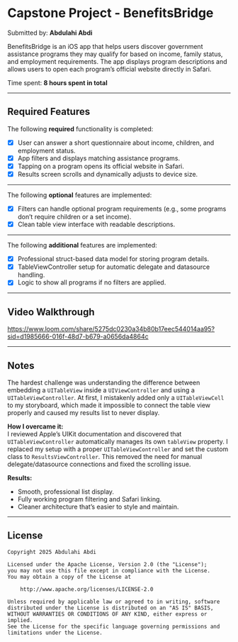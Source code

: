 # Capstone Project - BenefitsBridge

Submitted by: **Abdulahi Abdi**

BenefitsBridge is an iOS app that helps users discover government assistance programs they may qualify for based on income, family status, and employment requirements. The app displays program descriptions and allows users to open each program’s official website directly in Safari.

Time spent: **8 hours spent in total**

---

## Required Features

The following **required** functionality is completed:

- [X] User can answer a short questionnaire about income, children, and employment status.
- [X] App filters and displays matching assistance programs.
- [X] Tapping on a program opens its official website in Safari.
- [X] Results screen scrolls and dynamically adjusts to device size.

---

The following **optional** features are implemented:

- [X] Filters can handle optional program requirements (e.g., some programs don’t require children or a set income).
- [X] Clean table view interface with readable descriptions.

---

The following **additional** features are implemented:

- [X] Professional struct-based data model for storing program details.
- [X] TableViewController setup for automatic delegate and datasource handling.
- [X] Logic to show all programs if no filters are applied.

---

## Video Walkthrough

https://www.loom.com/share/5275dc0230a34b80b17eec544014aa95?sid=d1985666-016f-48d7-b679-a0656da4864c

---

## Notes

The hardest challenge was understanding the difference between embedding a `UITableView` inside a `UIViewController` and using a `UITableViewController`.
At first, I mistakenly added only a `UITableViewCell` to my storyboard, which made it impossible to connect the table view properly and caused my results list to never display.

**How I overcame it:**  
I reviewed Apple’s UIKit documentation and discovered that `UITableViewController` automatically manages its own `tableView` property.
I replaced my setup with a proper `UITableViewController` and set the custom class to `ResultsViewController`.
This removed the need for manual delegate/datasource connections and fixed the scrolling issue.

**Results:**  
- Smooth, professional list display.
- Fully working program filtering and Safari linking.
- Cleaner architecture that’s easier to style and maintain.

---

## License

```
Copyright 2025 Abdulahi Abdi

Licensed under the Apache License, Version 2.0 (the "License");
you may not use this file except in compliance with the License.
You may obtain a copy of the License at

    http://www.apache.org/licenses/LICENSE-2.0

Unless required by applicable law or agreed to in writing, software
distributed under the License is distributed on an "AS IS" BASIS,
WITHOUT WARRANTIES OR CONDITIONS OF ANY KIND, either express or implied.
See the License for the specific language governing permissions and
limitations under the License.
```
